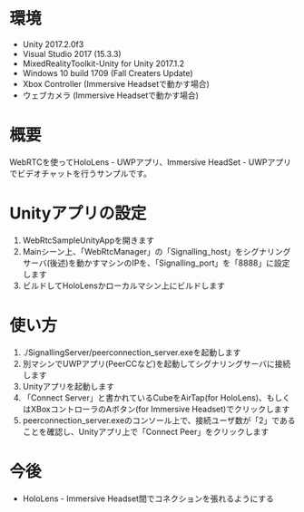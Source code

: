 # 環境
* Unity 2017.2.0f3
* Visual Studio 2017 (15.3.3)
* MixedRealityToolkit-Unity for Unity 2017.1.2
* Windows 10 build 1709 (Fall Creaters Update)
* Xbox Controller (Immersive Headsetで動かす場合)
* ウェブカメラ (Immersive Headsetで動かす場合)

# 概要
WebRTCを使ってHoloLens - UWPアプリ、Immersive HeadSet - UWPアプリでビデオチャットを行うサンプルです。

# Unityアプリの設定
1. WebRtcSampleUnityAppを開きます
2. Mainシーン上、「WebRtcManager」の「Signalling_host」をシグナリングサーバ(後述)を動かすマシンのIPを、「Signalling_port」を「8888」に設定します
3. ビルドしてHoloLensかローカルマシン上にビルドします

# 使い方
1. ./SignallingServer/peerconnection_server.exeを起動します
2. 別マシンでUWPアプリ(PeerCCなど)を起動してシグナリングサーバに接続します
3. Unityアプリを起動します
4. 「Connect Server」と書かれているCubeをAirTap(for HoloLens)、もしくはXBoxコントローラのAボタン(for Immersive Headset)でクリックします
5. peerconnection_server.exeのコンソール上で、接続ユーザ数が「2」であることを確認し、Unityアプリ上で「Connect Peer」をクリックします

# 今後
* HoloLens - Immersive Headset間でコネクションを張れるようにする